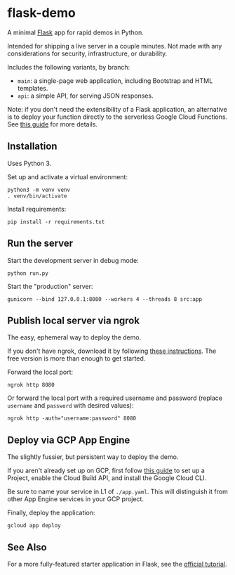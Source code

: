 # flask-demo

A minimal [Flask](https://flask.palletsprojects.com/en/2.0.x/) app for rapid demos in Python.

Intended for shipping a live server in a couple minutes. Not made with any considerations for security, infrastructure, or durability.

Includes the following variants, by branch:
- `main`: a single-page web application, including Bootstrap and HTML templates.
- `api`: a simple API, for serving JSON responses.

Note: if you don't need the extensibility of a Flask application, an alternative is to deploy your function directly to the serverless Google Cloud Functions. See [this guide](https://cloud.google.com/functions/docs/first-python) for more details.


## Installation

Uses Python 3.

Set up and activate a virtual environment:
```
python3 -m venv venv
. venv/bin/activate
```

Install requirements:
```
pip install -r requirements.txt
```


## Run the server

Start the development server in debug mode:
```
python run.py
```

Start the "production" server:
```
gunicorn --bind 127.0.0.1:8080 --workers 4 --threads 8 src:app
```

## Publish local server via ngrok

The easy, ephemeral way to deploy the demo.

If you don't have ngrok, download it by following [these instructions](https://ngrok.com/download). The free version is more than enough to get started.

Forward the local port:
```
ngrok http 8080
```

Or forward the local port with a required username and password (replace `username` and `password` with desired values):
```
ngrok http -auth="username:password" 8080
```


## Deploy via GCP App Engine

The slightly fussier, but persistent way to deploy the demo.

If you aren't already set up on GCP, first follow [this guide](https://cloud.google.com/appengine/docs/standard/python3/quickstart) to set up a Project, enable the Cloud Build API, and install the Google Cloud CLI.

Be sure to name your service in L1 of `./app.yaml`. This will distinguish it from other App Engine services in your GCP project.

Finally, deploy the application:
```
gcloud app deploy
```


## See Also

For a more fully-featured starter application in Flask, see the [official tutorial](https://flask.palletsprojects.com/en/2.0.x/tutorial/).
